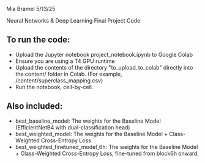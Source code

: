 Mia Bramel
5/13/25

Neural Networks & Deep Learning Final Project Code

## To run the code:
- Upload the Jupyter notebook project_notebook.ipynb to Google Colab
- Ensure you are using a T4 GPU runtime
- Upload the contents of the directory "to_upload_to_colab" directly into the content/ 
  folder in Colab. (For example, /content/superclass_mapping.csv)
- Run the notebook, cell-by-cell.

## Also included:
- best_baseline_model: The weights for the Baseline Model (EfficientNetB4 with dual-classification head)
- best_weighted_model: The weights for the Baseline Model + Class-Weighted Cross-Entropy Loss
- best_weighted_finetuned_model_6h: The weights for the Baseline Model + Class-Weighted Cross-Entropy Loss, 
  fine-tuned from block6h onward.